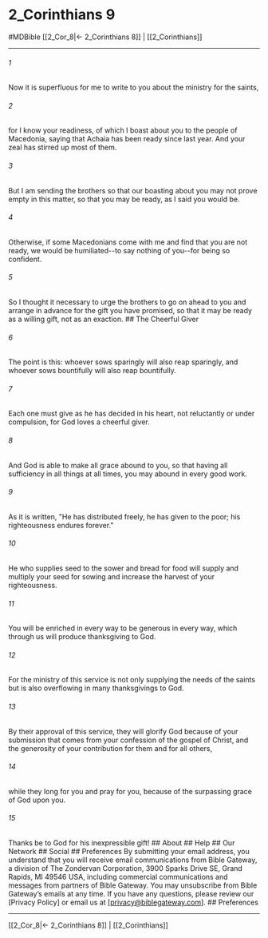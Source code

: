 # 2_Corinthians 9
#MDBible
[[2_Cor_8|← 2_Corinthians 8]] | [[2_Corinthians]]

***


###### 1 
Now it is superfluous for me to write to you about the ministry for the saints, 

###### 2 
for I know your readiness, of which I boast about you to the people of Macedonia, saying that Achaia has been ready since last year. And your zeal has stirred up most of them. 

###### 3 
But I am sending the brothers so that our boasting about you may not prove empty in this matter, so that you may be ready, as I said you would be. 

###### 4 
Otherwise, if some Macedonians come with me and find that you are not ready, we would be humiliated--to say nothing of you--for being so confident. 

###### 5 
So I thought it necessary to urge the brothers to go on ahead to you and arrange in advance for the gift you have promised, so that it may be ready as a willing gift, not as an exaction. ## The Cheerful Giver 

###### 6 
The point is this: whoever sows sparingly will also reap sparingly, and whoever sows bountifully will also reap bountifully. 

###### 7 
Each one must give as he has decided in his heart, not reluctantly or under compulsion, for God loves a cheerful giver. 

###### 8 
And God is able to make all grace abound to you, so that having all sufficiency in all things at all times, you may abound in every good work. 

###### 9 
As it is written, "He has distributed freely, he has given to the poor; his righteousness endures forever." 

###### 10 
He who supplies seed to the sower and bread for food will supply and multiply your seed for sowing and increase the harvest of your righteousness. 

###### 11 
You will be enriched in every way to be generous in every way, which through us will produce thanksgiving to God. 

###### 12 
For the ministry of this service is not only supplying the needs of the saints but is also overflowing in many thanksgivings to God. 

###### 13 
By their approval of this service, they will glorify God because of your submission that comes from your confession of the gospel of Christ, and the generosity of your contribution for them and for all others, 

###### 14 
while they long for you and pray for you, because of the surpassing grace of God upon you. 

###### 15 
Thanks be to God for his inexpressible gift! ## About ## Help ## Our Network ## Social ## Preferences By submitting your email address, you understand that you will receive email communications from Bible Gateway, a division of The Zondervan Corporation, 3900 Sparks Drive SE, Grand Rapids, MI 49546 USA, including commercial communications and messages from partners of Bible Gateway. You may unsubscribe from Bible Gateway&rsquo;s emails at any time. If you have any questions, please review our [Privacy Policy] or email us at [privacy@biblegateway.com]. ## Preferences

***

[[2_Cor_8|← 2_Corinthians 8]] | [[2_Corinthians]]
